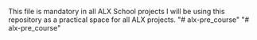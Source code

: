This file is mandatory in all ALX School projects
I will be using this repository as a practical space for all ALX projects.
"# alx-pre_course" 
"# alx-pre_course" 
